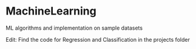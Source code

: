 # MachineLearning
ML algorithms and implementation on sample datasets

Edit: Find the code for Regression and Classification in the projects folder

